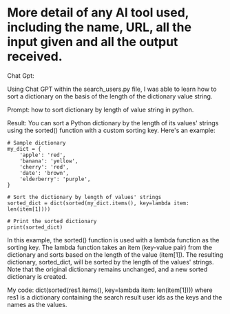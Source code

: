# More detail of any AI tool used, including the name, URL, all the input given and all the output received.  
Chat Gpt:

Using Chat GPT within the search_users.py file, I was able to learn how to sort a dictionary on the basis of the length of the dictionary value string.

Prompt: how to sort dictionary by length of value string in python.

Result: You can sort a Python dictionary by the length of its values' strings using the sorted() function with a custom sorting key. Here's an example:

    # Sample dictionary
    my_dict = {
        'apple': 'red',
        'banana': 'yellow',
        'cherry': 'red',
        'date': 'brown',
        'elderberry': 'purple',
    }

    # Sort the dictionary by length of values' strings
    sorted_dict = dict(sorted(my_dict.items(), key=lambda item: len(item[1])))

    # Print the sorted dictionary
    print(sorted_dict)

In this example, the sorted() function is used with a lambda function as the sorting key. The lambda function takes an item (key-value pair) from the dictionary and sorts based on the length of the value (item[1]). The resulting dictionary, sorted_dict, will be sorted by the length of the values' strings. Note that the original dictionary remains unchanged, and a new sorted dictionary is created.

My code: dict(sorted(res1.items(), key=lambda item: len(item[1]))) where res1 is a dictionary containing the search result user ids as the keys and the names as the values. 